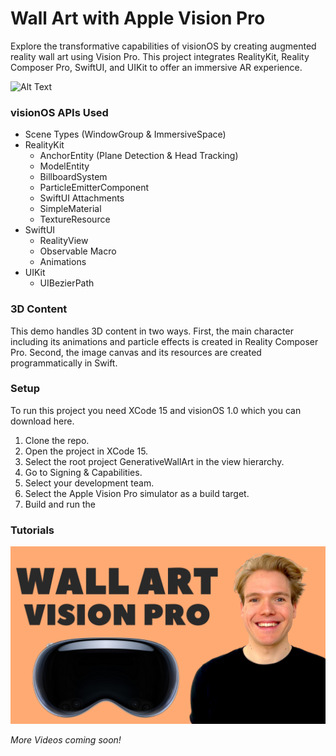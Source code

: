 # Wall Art with Apple Vision Pro
Explore the transformative capabilities of visionOS by creating augmented reality wall art using Vision Pro. This project integrates RealityKit, Reality Composer Pro, SwiftUI, and UIKit to offer an immersive AR experience.

![Alt Text](resources/part2.gif)

### visionOS APIs Used

- Scene Types (WindowGroup & ImmersiveSpace)
- RealityKit
    - AnchorEntity (Plane Detection & Head Tracking)
    - ModelEntity
    - BillboardSystem
    - ParticleEmitterComponent
    - SwiftUI Attachments
    - SimpleMaterial
    - TextureResource
- SwiftUI
    - RealityView
    - Observable Macro
    - Animations
- UIKit
    - UIBezierPath

### 3D Content

This demo handles 3D content in two ways. First, the main character including its animations and particle effects is created in Reality Composer Pro. Second, the image canvas and its resources are created programmatically in Swift.

### Setup

To run this project you need XCode 15 and visionOS 1.0 which you can download here.

1. Clone the repo.
2. Open the project in XCode 15.
3. Select the root project GenerativeWallArt in the view hierarchy.
4. Go to Signing & Capabilities.
5. Select your development team.
6. Select the Apple Vision Pro simulator as a build target.
7. Build and run the   

### Tutorials

[![IMAGE ALT TEXT HERE](resources/demo_video_thumb.png)](https://youtu.be/IefFafD8mR8)

_More Videos coming soon!_
